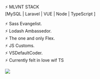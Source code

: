 ⚡️ MLVNT STACK  
[MySQL | Laravel | VUE | Node | TypeScript ]

⚡️ Sass Evangelist.  
⚡️ Lodash Ambassedor.  
⚡️ The one and only Flex.  
⚡️ JS Customs.  
⚡️ VSDefaultCoder.  
⚡️ Currently felt in love wif TS

<a href="https://www.codewars.com/users/oliverborner"><img src="https://www.codewars.com/users/oliverborner/badges/small"></a>
